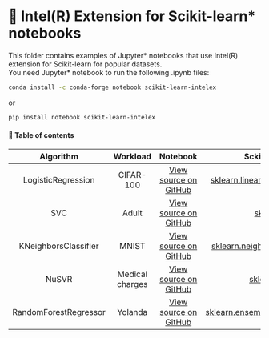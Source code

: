 # :snake: Intel(R) Extension for Scikit-learn* notebooks

This folder contains examples of Jupyter* notebooks that use Intel(R) extension for Scikit-learn for popular datasets.  
You need Jupyter* notebook to run the following .ipynb files:

```bash
conda install -c conda-forge notebook scikit-learn-intelex
```  
or  
```bash
pip install notebook scikit-learn-intelex
```  

#### :pencil: Table of contents

| Algorithm               | Workload       | Notebook       | Sckit-learn estimator|
| :----------------------:| :------------: | :-------------:| :-------------------:|
|    LogisticRegression  |    CIFAR-100    | [View source on GitHub](https://github.com/intel/scikit-learn-intelex/blob/master/examples/notebooks/logistictic_regression_cifar.ipynb)    | [sklearn.linear_model.LogisticRegression](https://scikit-learn.org/stable/modules/generated/sklearn.linear_model.LogisticRegression.html) |
|          SVC           |     Adult       | [View source on GitHub](https://github.com/intel/scikit-learn-intelex/blob/master/examples/notebooks/svc_adult.ipynb) | [sklearn.svm.SVC](https://scikit-learn.org/stable/modules/generated/sklearn.svm.SVC.html) |
| KNeighborsClassifier   |       MNIST     | [View source on GitHub](https://github.com/intel/scikit-learn-intelex/blob/master/examples/notebooks/knn_mnist.ipynb) |    [sklearn.neighbors.KNeighborsClassifier](https://scikit-learn.org/stable/modules/generated/sklearn.neighbors.KNeighborsClassifier.html) |
|        NuSVR           | Medical charges | [View source on GitHub](https://github.com/intel/scikit-learn-intelex/blob/master/examples/notebooks/nusvr_medical_charges.ipynb) | [sklearn.svm.NuSVR](https://scikit-learn.org/stable/modules/generated/sklearn.svm.NuSVR.html) |
| RandomForestRegressor  |     Yolanda     | [View source on GitHub](https://github.com/intel/scikit-learn-intelex/blob/master/examples/notebooks/random_forest_yolanda.ipynb) | [sklearn.ensemble.RandomForestRegressor](https://scikit-learn.org/stable/modules/generated/sklearn.ensemble.RandomForestRegressor.html) |
